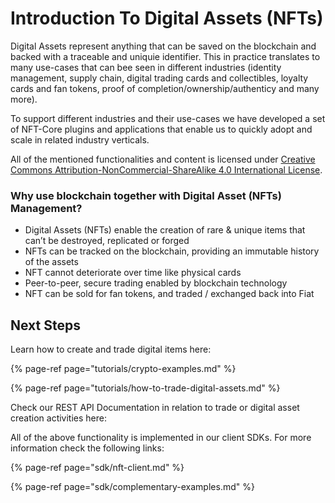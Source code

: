 # Introduction To Digital Assets \(NFTs\)

Digital Assets represent anything that can be saved on the blockchain and backed with a traceable and uniquie identifier. This in practice translates to many use-cases that can bee seen in different industries \(identity management, supply chain,  digital trading cards and collectibles, loyalty cards and fan tokens, proof of completion/ownership/authenticy and many more\).    
  
To support different industries and their use-cases we have developed a set of NFT-Core plugins and applications that enable us to quickly adopt and scale in related industry verticals. 

All of the mentioned functionalities and content is licensed under [Creative Commons Attribution-NonCommercial-ShareAlike 4.0 International License](https://creativecommons.org/licenses/by-nc-sa/4.0/).

### Why use blockchain together with Digital Asset \(NFTs\) Management? 

* Digital Assets \(NFTs\) enable the creation of rare & unique items that can’t be destroyed, replicated or forged 
* NFTs can be tracked on the blockchain, providing an immutable history of the assets 
* NFT cannot deteriorate over time like physical cards
* Peer-to-peer, secure trading enabled by blockchain technology 
* NFT can be sold for fan tokens, and traded / exchanged back into Fiat

## Next Steps

Learn how to create and trade digital items here:

{% page-ref page="tutorials/crypto-examples.md" %}

{% page-ref page="tutorials/how-to-trade-digital-assets.md" %}

Check our REST API Documentation in relation to trade or digital asset creation activities here:

All of the above functionality is  implemented in our client SDKs. For more information check the following links:

{% page-ref page="sdk/nft-client.md" %}

{% page-ref page="sdk/complementary-examples.md" %}







